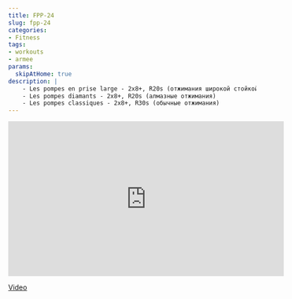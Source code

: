 ```yaml
---
title: FPP-24
slug: fpp-24
categories:
- Fitness
tags:
- workouts
- armee
params:
  skipAtHome: true
description: |
    - Les pompes en prise large - 2x8+, R20s (отжимания широкой стойкой)
    - Les pompes diamants - 2x8+, R20s (алмазные отжимания)
    - Les pompes classiques - 2x8+, R30s (обычные отжимания)
---
```

<iframe width="560" height="315" src="https://www.youtube.com/embed/nAQsv8CXobQ?si=ZvqD6NyJeJXrLcgr" title="YouTube video player" frameborder="0" allow="accelerometer; autoplay; clipboard-write; encrypted-media; gyroscope; picture-in-picture; web-share" allowfullscreen></iframe>

[Video](https://youtu.be/nAQsv8CXobQ?si=ZvqD6NyJeJXrLcgr)
